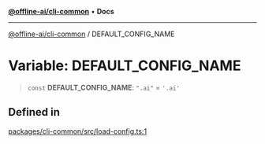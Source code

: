 [**@offline-ai/cli-common**](../README.md) • **Docs**

***

[@offline-ai/cli-common](../globals.md) / DEFAULT\_CONFIG\_NAME

# Variable: DEFAULT\_CONFIG\_NAME

> `const` **DEFAULT\_CONFIG\_NAME**: `".ai"` = `'.ai'`

## Defined in

[packages/cli-common/src/load-config.ts:1](https://github.com/offline-ai/cli-common.js/blob/9a4d7303b34898b021322d67af6133be25edf041/src/load-config.ts#L1)
